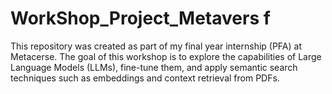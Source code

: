 # WorkShop_Project_Metavers f
This repository was created as part of my final year internship (PFA) at Metacerse. The goal of this workshop is to explore the capabilities of Large Language Models (LLMs), fine-tune them, and apply semantic search techniques such as embeddings and context retrieval from PDFs. 
